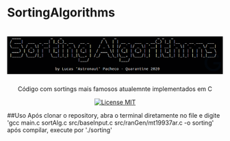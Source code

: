 # SortingAlgorithms
<h1 align="center">
  <img src="./src/img/iha.png" alt="SortingAlgorithms" width=700>
</h1>

<p align="center">Código com sortings mais famosos atualemnte implementados em C</p>

<p align="center">
  <a href="https://opensource.org/licenses/MIT">
    <img src="https://img.shields.io/badge/License-MIT-blue.svg" alt="License MIT">
  </a>
</p>

##Uso
Após clonar o repository, abra o terminal diretamente no file e digite
'gcc main.c sortAlg.c src/baseInput.c src/ranGen/mt19937ar.c -o sorting'
após compilar, execute por
'./sorting'
